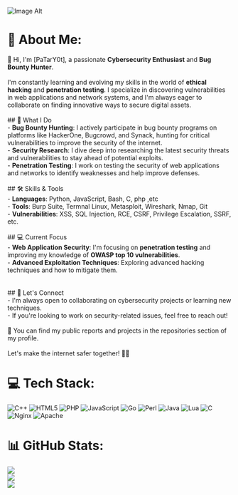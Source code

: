  ![Image Alt](image_url)
# 💫 About Me:
👋 Hi, I'm [PaTarY0t], a passionate **Cybersecurity Enthusiast** and **Bug Bounty Hunter**.<br><br>I'm constantly learning and evolving my skills in the world of **ethical hacking** and **penetration testing**. I specialize in discovering vulnerabilities in web applications and network systems, and I'm always eager to collaborate on finding innovative ways to secure digital assets.<br><br>## 🔐 What I Do<br>- **Bug Bounty Hunting**: I actively participate in bug bounty programs on platforms like HackerOne, Bugcrowd, and Synack, hunting for critical vulnerabilities to improve the security of the internet.<br>- **Security Research**: I dive deep into researching the latest security threats and vulnerabilities to stay ahead of potential exploits.<br>- **Penetration Testing**: I work on testing the security of web applications and networks to identify weaknesses and help improve defenses.<br>  <br>## 🛠️ Skills & Tools<br>- **Languages**: Python, JavaScript, Bash, C, php ,etc<br>- **Tools**: Burp Suite, Termnal Linux, Metasploit, Wireshark, Nmap, Git<br>- **Vulnerabilities**: XSS, SQL Injection, RCE, CSRF, Privilege Escalation, SSRF, etc.<br><br>## 💻 Current Focus<br>- **Web Application Security**: I'm focusing on **penetration testing** and improving my knowledge of **OWASP top 10 vulnerabilities**.<br>- **Advanced Exploitation Techniques**: Exploring advanced hacking techniques and how to mitigate them.<br>  <br><br>## 🌱 Let's Connect<br>- I'm always open to collaborating on cybersecurity projects or learning new techniques.<br>- If you're looking to work on security-related issues, feel free to reach out!<br><br>🔗 You can find my public reports and projects in the repositories section of my profile.<br><br>Let's make the internet safer together! 🕵️‍♂️<br>


# 💻 Tech Stack:
![C++](https://img.shields.io/badge/c++-%2300599C.svg?style=for-the-badge&logo=c%2B%2B&logoColor=white) ![HTML5](https://img.shields.io/badge/html5-%23E34F26.svg?style=for-the-badge&logo=html5&logoColor=white) ![PHP](https://img.shields.io/badge/php-%23777BB4.svg?style=for-the-badge&logo=php&logoColor=white) ![JavaScript](https://img.shields.io/badge/javascript-%23323330.svg?style=for-the-badge&logo=javascript&logoColor=%23F7DF1E) ![Go](https://img.shields.io/badge/go-%2300ADD8.svg?style=for-the-badge&logo=go&logoColor=white) ![Perl](https://img.shields.io/badge/perl-%2339457E.svg?style=for-the-badge&logo=perl&logoColor=white) ![Java](https://img.shields.io/badge/java-%23ED8B00.svg?style=for-the-badge&logo=openjdk&logoColor=white) ![Lua](https://img.shields.io/badge/lua-%232C2D72.svg?style=for-the-badge&logo=lua&logoColor=white) ![C](https://img.shields.io/badge/c-%2300599C.svg?style=for-the-badge&logo=c&logoColor=white) ![Nginx](https://img.shields.io/badge/nginx-%23009639.svg?style=for-the-badge&logo=nginx&logoColor=white) ![Apache](https://img.shields.io/badge/apache-%23D42029.svg?style=for-the-badge&logo=apache&logoColor=white)
# 📊 GitHub Stats:
![](https://github-readme-stats.vercel.app/api?username=patary0t&theme=dark&hide_border=false&include_all_commits=false&count_private=false)<br/>
![](https://nirzak-streak-stats.vercel.app/?user=patary0t&theme=dark&hide_border=false)<br/>
![](https://github-readme-stats.vercel.app/api/top-langs/?username=patary0t&theme=dark&hide_border=false&include_all_commits=false&count_private=false&layout=compact)



